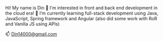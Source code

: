 Hi! My name is Din 👋 
I'm interested in front and back end development in the cloud era!
🌱 I’m currently learning full-stack development using Java, JavaScript, Spring framework and Angular (also did some work with RoR and Vanilla JS using APIs)

 📫 Din14000@gmail.com

<!---
din14000/din14000 is a ✨ special ✨ repository because its `README.md` (this file) appears on your GitHub profile.
You can click the Preview link to take a look at your changes.
--->
